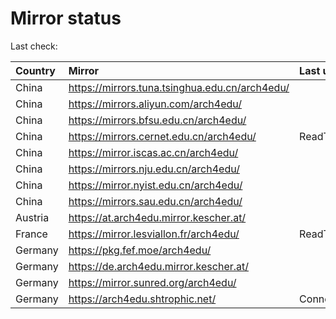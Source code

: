 <script src="./time.js"></script>
# Mirror status
Last check: <script type="text/javascript">localize(1759231222.742153);</script>

|Country|Mirror|Last update|
|:------|:-----|:----------|
|China|https://mirrors.tuna.tsinghua.edu.cn/arch4edu/|<script type="text/javascript">localize(1759214731);</script>|
|China|https://mirrors.aliyun.com/arch4edu/|<script type="text/javascript">localize(1759214731);</script>|
|China|https://mirrors.bfsu.edu.cn/arch4edu/|<script type="text/javascript">localize(1759171952);</script>|
|China|https://mirrors.cernet.edu.cn/arch4edu/|ReadTimeout|
|China|https://mirror.iscas.ac.cn/arch4edu/|<script type="text/javascript">localize(1759214731);</script>|
|China|https://mirrors.nju.edu.cn/arch4edu/|<script type="text/javascript">localize(1759171952);</script>|
|China|https://mirror.nyist.edu.cn/arch4edu/|<script type="text/javascript">localize(1759214731);</script>|
|China|https://mirrors.sau.edu.cn/arch4edu/|<script type="text/javascript">localize(1756795646);</script>|
|Austria|https://at.arch4edu.mirror.kescher.at/|<script type="text/javascript">localize(1756104457);</script>|
|France|https://mirror.lesviallon.fr/arch4edu/|ReadTimeout|
|Germany|https://pkg.fef.moe/arch4edu/|<script type="text/javascript">localize(1756104457);</script>|
|Germany|https://de.arch4edu.mirror.kescher.at/|<script type="text/javascript">localize(1756104457);</script>|
|Germany|https://mirror.sunred.org/arch4edu/|<script type="text/javascript">localize(1759214731);</script>|
|Germany|https://arch4edu.shtrophic.net/|ConnectionError|

<script src="./tablefilter/tablefilter.js"></script>
<script src="./table.js"></script>